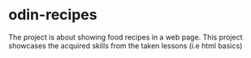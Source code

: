 # odin-recipes
The project is about showing food recipes in a web page.
This project showcases the acquired skills from the taken lessons (i.e html basics)